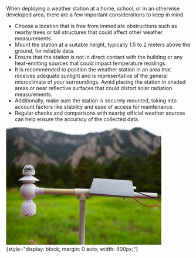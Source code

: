 When deploying a weather station at a home, school, or in an otherwise developed area, there are a few important considerations to keep in mind. 

* Choose a location that is free from immediate obstructions such as nearby trees or tall structures that could affect other weather measurements. 
* Mount the station at a suitable height, typically 1.5 to 2 meters above the ground, for reliable data.
* Ensure that the station is not in direct contact with the building or any heat-emitting sources that could impact temperature readings.
* It is recommended to position the weather station in an area that receives adequate sunlight and is representative of the general microclimate of your surroundings. Avoid placing the station in shaded areas or near reflective surfaces that could distort solar radiation measurements. 
* Additionally, make sure the station is securely mounted, taking into account factors like stability and ease of access for maintenance.
* Regular checks and comparisons with nearby official weather sources can help ensure the accuracy of the collected data.

![Deployment Example 1](../deployment_images/deployment_1.png){style="display: block; margin: 0 auto; width: 400px;"}

